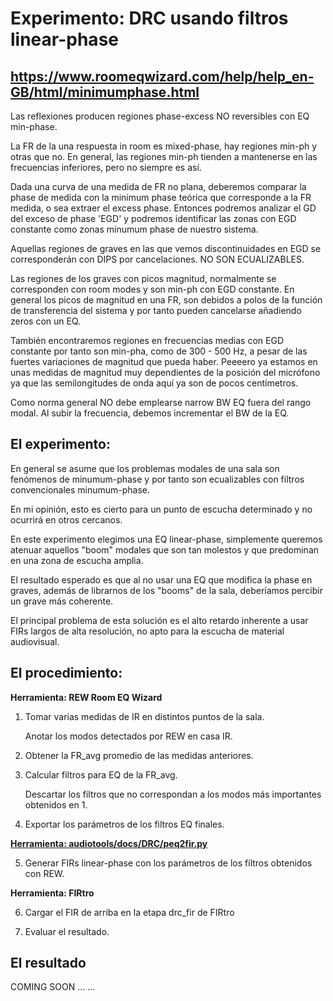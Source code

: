 # Experimento: DRC usando filtros linear-phase
 
## https://www.roomeqwizard.com/help/help_en-GB/html/minimumphase.html
 
Las reflexiones producen regiones phase-excess NO reversibles con EQ min-phase.
 
La FR de la una respuesta in room es mixed-phase, hay regiones min-ph y otras que no. En general, las regiones min-ph tienden a mantenerse en las frecuencias inferiores, pero no siempre es así.
 
Dada una curva de una medida de FR no plana, deberemos comparar la phase de medida con la minimum phase teórica que corresponde a la FR medida, o sea extraer el excess phase. Entonces podremos analizar el GD del exceso de phase 'EGD' y podremos identificar las zonas con EGD constante como zonas minumum phase de nuestro sistema.
 
Aquellas regiones de graves en las que vemos discontinuidades en EGD se corresponderán con DIPS por cancelaciones. NO SON ECUALIZABLES.
 
Las regiones de los graves con picos magnitud, normalmente se corresponden con room modes y son min-ph con EGD constante. En general los picos de magnitud en una FR, son debidos a polos de la función de transferencia del sistema y por tanto pueden cancelarse añadiendo zeros con un EQ.
 
También encontraremos regiones en frecuencias medias con EGD constante por tanto son min-pha, como de 300 - 500 Hz, a pesar de las fuertes variaciones de magnitud que pueda haber. Peeeero ya estamos en unas medidas de magnitud muy dependientes de la posición del micrófono ya que las semilongitudes de onda aquí ya son de pocos centímetros.
 
Como norma general NO debe emplearse narrow BW EQ fuera del rango modal. Al subir la frecuencia, debemos incrementar el BW de la EQ.
 
## El experimento:
 
En general se asume que los problemas modales de una sala son fenómenos de minumum-phase y por tanto son ecualizables con filtros convencionales minumum-phase.
 
En mi opinión, esto es cierto para un punto de escucha determinado y no ocurrirá en otros cercanos.
 
En este experimento elegimos una EQ linear-phase, simplemente queremos atenuar aquellos "boom" modales que son tan molestos y que predominan en una zona de escucha amplia.
 
El resultado esperado es que al no usar una EQ que modifica la phase en graves, además de librarnos de los "booms" de la sala, deberíamos percibir un grave más coherente.

El principal problema de esta solución es el alto retardo inherente a usar FIRs largos de alta resolución, no apto para la escucha de material audiovisual.

## El procedimiento:
 
**Herramienta: REW Room EQ Wizard**
 
1. Tomar varias medidas de IR en distintos puntos de la sala.
 
    Anotar los modos detectados por REW en casa IR.
 
2. Obtener la FR_avg promedio de las medidas anteriores.
 
3. Calcular filtros para EQ de la FR_avg.
 
    Descartar los filtros que no correspondan a los modos más importantes obtenidos en 1.
 
4. Exportar los parámetros de los filtros EQ finales.
 
**[Herramienta: audiotools/docs/DRC/peq2fir.py](https://github.com/Rsantct/audiotools/blob/testing/docs/DRC/peq2fir.py)**
 
5. Generar FIRs linear-phase con los parámetros de los filtros obtenidos con REW.
 
**Herramienta: FIRtro**
 
6. Cargar el FIR de arriba en la etapa drc_fir de FIRtro
 
7. Evaluar el resultado.

## El resultado

COMING SOON ... ...

